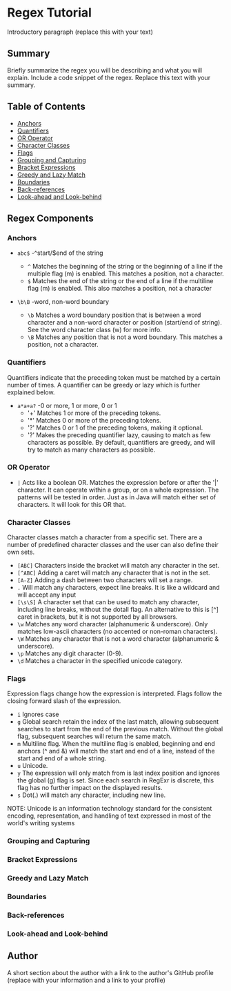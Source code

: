 # Regex Tutorial

Introductory paragraph (replace this with your text)

## Summary

Briefly summarize the regex you will be describing and what you will explain. Include a code snippet of the regex. Replace this text with your summary.

## Table of Contents

- [Anchors](#anchors)
- [Quantifiers](#quantifiers)
- [OR Operator](#or-operator)
- [Character Classes](#character-classes)
- [Flags](#flags)
- [Grouping and Capturing](#grouping-and-capturing)
- [Bracket Expressions](#bracket-expressions)
- [Greedy and Lazy Match](#greedy-and-lazy-match)
- [Boundaries](#boundaries)
- [Back-references](#back-references)
- [Look-ahead and Look-behind](#look-ahead-and-look-behind)

## Regex Components

### Anchors
- `abc$` -^start/$end of the string
    - `^` Matches the beginning of the string or the beginning of a line if the multiple flag (m) is enabled. This matches a position, not a character.
    - `$` Matches the end of the string or the end of a line if the multiline flag (m) is enabled. This also matches a position, not a character

- `\b\B` -word, non-word boundary
    - `\b` Matches a word boundary position that is between a word character and a non-word character or position (start/end of string). See the word character class (w) for more info.
    - `\B` Matches any position that is not a word boundary. This matches a position, not a character.

### Quantifiers
Quantifiers indicate that the preceding token must be matched by a certain number of times. A quantifier can be greedy or lazy which is further explained below.
- `a*a+a?` -0 or more, 1 or more, 0 or 1
    - '+' Matches 1 or more of the preceding tokens.
    - '*' Matches 0 or more of the preceding tokens.
    - '?' Matches 0 or 1 of the preceding tokens, making it optional.
    - '?' Makes the preceding quantifier lazy, causing to match as few characters as possible. By default, quantifiers are greedy, and will try to match as many characters as possible.

### OR Operator
- `|` Acts like a boolean OR. Matches the expression before or after the '|' character. It can operate within a group, or on a whole expression. The patterns will be tested in order. Just as in Java will match either set of characters. It will look for this OR that.

### Character Classes
Character classes match a character from a specific set. There are a number of predefined character classes and the user can also define their own sets.
- `[ABC]` Characters inside the bracket will match any character in the set.
- `[^ABC]` Adding a caret will match any character that is not in the set.
- `[A-Z]` Adding a dash between two characters will set a range.
- `.` Will match any characters, expect line breaks. It is like a wildcard and will accept any input
- `[\s\S]` A character set that can be used to match any character, including line breaks, without the dotall flag. An alternative to this is [^] caret in brackets, but it is not supported by all browsers.
- `\w` Matches any word character (alphanumeric & underscore). Only matches low-ascii characters (no accented or non-roman characters).
- `\W` Matches any character that is not a word character (alphanumeric & underscore).
- `\p` Matches any digit character (0-9).
- `\d` Matches a character in the specified unicode category.

### Flags
Expression flags change how the expression is interpreted. Flags follow the closing forward slash of the expression.
- `i` Ignores case
- `g` Global search retain the index of the last match, allowing subsequent searches to start from the end of the previous match. Without the global flag, subsequent searches will return the same match.
- `m` Multiline flag. When the multiline flag is enabled, beginning and end anchors (^ and &) will match the start and end of a line, instead of the start and end of a whole string.
- `u` Unicode.
- `y` The expression will only match from is last index position and ignores the global (g) flag is set. Since each search in RegExr is discrete, this flag has no further impact on the displayed results.
- `s` Dot(.) will match any character, including new line.

NOTE: Unicode is an information technology standard for the consistent encoding, representation, and handling of text expressed in most of the world's writing systems

### Grouping and Capturing

### Bracket Expressions

### Greedy and Lazy Match

### Boundaries

### Back-references

### Look-ahead and Look-behind

## Author

A short section about the author with a link to the author's GitHub profile (replace with your information and a link to your profile)
